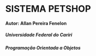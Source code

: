 # SISTEMA PETSHOP
#### Autor: Allan Pereira Fenelon
##### Universidade Federal do Cariri
##### Programação Orientada a Objetos

